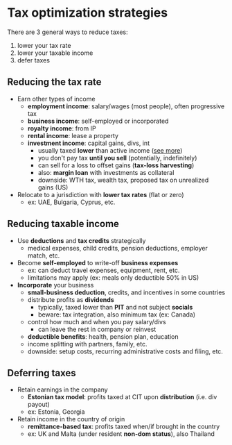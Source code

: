 # Tax optimization strategies

There are 3 general ways to reduce taxes:

1. lower your tax rate
2. lower your taxable income
3. defer taxes

## Reducing the tax rate

- Earn other types of income
  - **employment income**: salary/wages (most people), often progressive tax
  - **business income**: self-employed or incorporated
  - **royalty income**: from IP
  - **rental income**: lease a property
  - **investment income**: capital gains, divs, int
    - usually taxed **lower** than active income ([see more](./taxes-on-investments.md))
    - you don't pay tax **until you sell** (potentially, indefinitely)
    - can sell for a loss to offset gains (**tax-loss harvesting**)
    - also: **margin loan** with investments as collateral
    - downside: WTH tax, wealth tax, proposed tax on unrealized gains (US)
- Relocate to a jurisdiction with **lower tax rates** (flat or zero)
  - ex: UAE, Bulgaria, Cyprus, etc.

## Reducing taxable income

- Use **deductions** and **tax credits** strategically
  - medical expenses, child credits, pension deductions, employer match, etc.
- Become **self-employed** to write-off **business expenses**
  - ex: can deduct travel expenses, equipment, rent, etc.
  - limitations may apply (ex: meals only deductible 50% in US)
- **Incorporate** your business
  - **small-business deduction**, credits, and incentives in some countries
  - distribute profits as **dividends**
    - typically, taxed lower than **PIT** and not subject **socials**
    - beware: tax integration, also minimum tax (ex: Canada)
  - control how much and when you pay salary/divs
    - can leave the rest in company or reinvest
  - **deductible benefits**: health, pension plan, education
  - income splitting with partners, family, etc.
  - downside: setup costs, recurring administrative costs and filing, etc.

## Deferring taxes

- Retain earnings in the company
  - **Estonian tax model**: profits taxed at CIT upon **distribution** (i.e. div payout)
  - ex: Estonia, Georgia
- Retain income in the country of origin
  - **remittance-based tax**: profits taxed when/if brought in the country
  - ex: UK and Malta (under resident **non-dom status**), also Thailand
